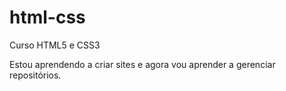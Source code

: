 # html-css
 Curso HTML5 e CSS3

 Estou aprendendo a criar sites e agora vou aprender a gerenciar repositórios.